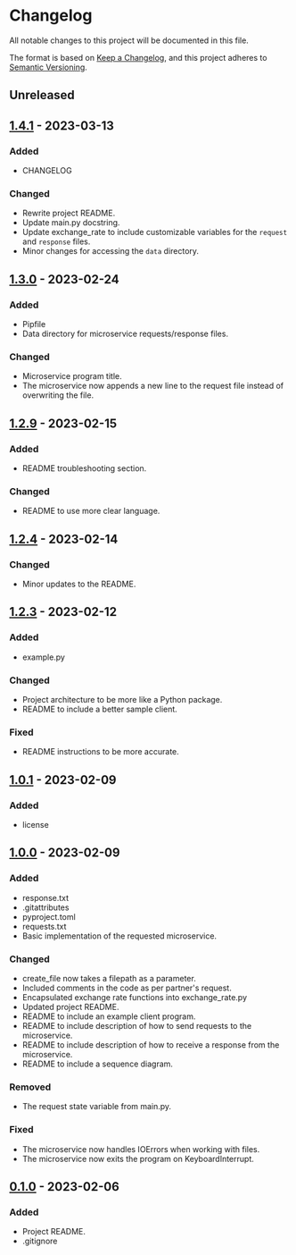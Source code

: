 # Changelog

All notable changes to this project will be documented in this file.

The format is based on [Keep a Changelog](https://keepachangelog.com/en/1.0.0/),
and this project adheres to [Semantic Versioning](https://semver.org/spec/v2.0.0.html).

## Unreleased

## [1.4.1] - 2023-03-13
### Added
- CHANGELOG

### Changed 
- Rewrite project README.
- Update main.py docstring.
- Update exchange_rate to include customizable variables for the `request` and `response` files.
- Minor changes for accessing the `data` directory.

## [1.3.0] - 2023-02-24
### Added
- Pipfile
- Data directory for microservice requests/response files.

### Changed
- Microservice program title.
- The microservice now appends a new line to the request file instead of overwriting the file.

## [1.2.9] - 2023-02-15
### Added
- README troubleshooting section.

### Changed
- README to use more clear language.

## [1.2.4] - 2023-02-14
### Changed
- Minor updates to the README.

## [1.2.3] - 2023-02-12
### Added
- example.py

### Changed
- Project architecture to be more like a Python package.
- README to include a better sample client.

### Fixed
- README instructions to be more accurate.

## [1.0.1] - 2023-02-09
### Added
- license

## [1.0.0] - 2023-02-09
### Added
- response.txt
- .gitattributes
- pyproject.toml
- requests.txt
- Basic implementation of the requested microservice.

### Changed
- create_file now takes a filepath as a parameter.
- Included comments in the code as per partner's request.
- Encapsulated exchange rate functions into exchange_rate.py
- Updated project README.
- README to include an example client program.
- README to include description of how to send requests to the microservice.
- README to include description of how to receive a response from the microservice.
- README to include a sequence diagram.

### Removed
- The request state variable from main.py.

### Fixed
- The microservice now handles IOErrors when working with files.
- The microservice now exits the program on KeyboardInterrupt.

## [0.1.0] - 2023-02-06
### Added
- Project README.
- .gitignore

[1.4.1]: https://github.com/4N0NYM0U5MY7H/CS361_Partner_Microservice/releases/tag/v1.4.1
[1.3.0]: https://github.com/4N0NYM0U5MY7H/CS361_Partner_Microservice/pull/5
[1.2.9]: https://github.com/4N0NYM0U5MY7H/CS361_Partner_Microservice/commits/main?since=2023-02-15&until=20213-02-15
[1.2.4]: https://github.com/4N0NYM0U5MY7H/CS361_Partner_Microservice/commits/main?since=2023-02-14&until=20213-02-14
[1.2.3]: https://github.com/4N0NYM0U5MY7H/CS361_Partner_Microservice/commits/main?since=2023-02-12&until=20213-02-12
[1.0.1]: https://github.com/4N0NYM0U5MY7H/CS361_Partner_Microservice/pull/2
[1.0.0]: https://github.com/4N0NYM0U5MY7H/CS361_Partner_Microservice/pull/1
[0.1.0]: https://github.com/4N0NYM0U5MY7H/CS361_Partner_Microservice/commits/main?since=2023-02-06&until=20213-02-06
